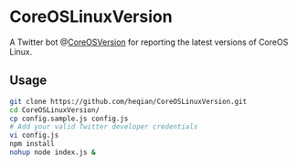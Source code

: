# CoreOSLinuxVersion
A Twitter bot @[CoreOSVersion](https://twitter.com/coreosversion) for reporting the latest versions of CoreOS Linux.

## Usage
```sh
git clone https://github.com/heqian/CoreOSLinuxVersion.git
cd CoreOSLinuxVersion/
cp config.sample.js config.js
# Add your valid Twitter developer credentials
vi config.js
npm install
nohup node index.js &
```
